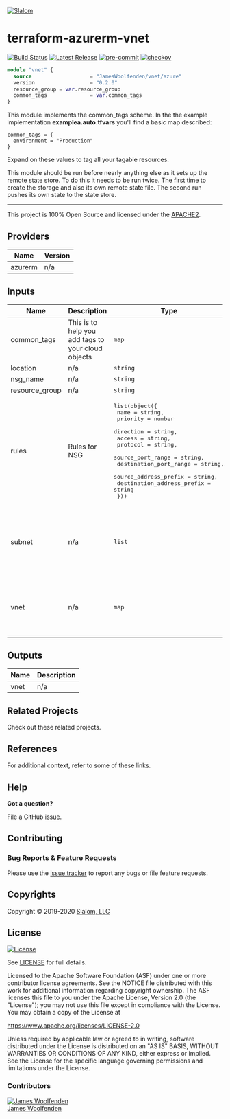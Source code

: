 
[![Slalom][logo]](https://slalom.com)

# terraform-azurerm-vnet

[![Build Status](https://github.com/JamesWoolfenden/terraform-azurerm-vnet/workflows/Verify%20and%20Bump/badge.svg?branch=master)](https://github.com/JamesWoolfenden/terraform-azurerm-vnet)
[![Latest Release](https://img.shields.io/github/release/JamesWoolfenden/terraform-azurerm-vnet.svg)](https://github.com/JamesWoolfenden/terraform-azurerm-vnet/releases/latest)
[![pre-commit](https://img.shields.io/badge/pre--commit-enabled-brightgreen?logo=pre-commit&logoColor=white)](https://github.com/pre-commit/pre-commit)
[![checkov](https://img.shields.io/badge/checkov-verified-brightgreen)](https://www.checkov.io/)

```terraform
module "vnet" {
  source                   = "JamesWoolfenden/vnet/azure"
  version                  = "0.2.0"
  resource_group = var.resource_group
  common_tags              = var.common_tags
}
```

This module implements the common_tags scheme.   In the the example implementation **examplea.auto.tfvars** you'll find a basic map described:

```HCL
common_tags = {
  environment = "Production"
}
```

Expand on these values to tag all your tagable resources.

This module should be run before nearly anything else as it sets up the remote state store. To do this it needs to be run twice. The first time to create the storage and also its own remote state file.
The second run pushes its own state to the state store.

---

This project is 100% Open Source and licensed under the [APACHE2](LICENSE).
<!-- BEGINNING OF PRE-COMMIT-TERRAFORM DOCS HOOK -->
## Providers

| Name | Version |
|------|---------|
| azurerm | n/a |

## Inputs

| Name | Description | Type | Default | Required |
|------|-------------|------|---------|:-----:|
| common\_tags | This is to help you add tags to your cloud objects | `map` | n/a | yes |
| location | n/a | `string` | `"uksouth"` | no |
| nsg\_name | n/a | `string` | `"myfirstnsg"` | no |
| resource\_group | n/a | `string` | n/a | yes |
| rules | Rules for NSG | <pre>list(object({<br>    name                       = string,<br>    priority                   = number<br>    direction                  = string,<br>    access                     = string,<br>    protocol                   = string,<br>    source_port_range          = string,<br>    destination_port_range     = string,<br>    source_address_prefix      = string,<br>    destination_address_prefix = string<br>  }))</pre> | n/a | yes |
| subnet | n/a | `list` | <pre>[<br>  {<br>    "address_prefixes": [<br>      "10.0.0.0/27"<br>    ],<br>    "name": "default"<br>  }<br>]</pre> | no |
| vnet | n/a | `map` | <pre>{<br>  "address_space": [<br>    "10.0.0.0/24"<br>  ],<br>  "name": "Sandbox"<br>}</pre> | no |

## Outputs

| Name | Description |
|------|-------------|
| vnet | n/a |

<!-- END OF PRE-COMMIT-TERRAFORM DOCS HOOK -->
## Related Projects

Check out these related projects.

## References

For additional context, refer to some of these links.

## Help

**Got a question?**

File a GitHub [issue](https://github.com/JamesWoolfenden/terraform-azurerm-vnet/issues).

## Contributing

### Bug Reports & Feature Requests

Please use the [issue tracker](https://github.com/JamesWoolfenden/terraform-azurerm-vnet/issues) to report any bugs or file feature requests.

## Copyrights

Copyright © 2019-2020 [Slalom, LLC](https://slalom.com)

## License

[![License](https://img.shields.io/badge/License-Apache%202.0-blue.svg)](https://opensource.org/licenses/Apache-2.0)

See [LICENSE](LICENSE) for full details.

Licensed to the Apache Software Foundation (ASF) under one
or more contributor license agreements.  See the NOTICE file
distributed with this work for additional information
regarding copyright ownership.  The ASF licenses this file
to you under the Apache License, Version 2.0 (the
"License"); you may not use this file except in compliance
with the License.  You may obtain a copy of the License at

<https://www.apache.org/licenses/LICENSE-2.0>

Unless required by applicable law or agreed to in writing,
software distributed under the License is distributed on an
"AS IS" BASIS, WITHOUT WARRANTIES OR CONDITIONS OF ANY
KIND, either express or implied.  See the License for the
specific language governing permissions and limitations
under the License.

### Contributors

[![James Woolfenden][jameswoolfenden_avatar]][jameswoolfenden_homepage]<br/>[James Woolfenden][jameswoolfenden_homepage]

[jameswoolfenden_homepage]: https://github.com/jameswoolfenden
[jameswoolfenden_avatar]: https://github.com/jameswoolfenden.png?size=150

[logo]: https://gist.githubusercontent.com/JamesWoolfenden/5c457434351e9fe732ca22b78fdd7d5e/raw/15933294ae2b00f5dba6557d2be88f4b4da21201/slalom-logo.png
[website]: https://slalom.com
[github]: https://github.com/jameswoolfenden
[linkedin]: https://www.linkedin.com/in/jameswoolfenden/
[twitter]: https://twitter.com/JimWoolfenden

[share_twitter]: https://twitter.com/intent/tweet/?text=terraform-azurerm-vnet&url=https://github.com/JamesWoolfenden/terraform-azurerm-vnet
[share_linkedin]: https://www.linkedin.com/shareArticle?mini=true&title=terraform-azurerm-vnet&url=https://github.com/JamesWoolfenden/terraform-azurerm-vnet
[share_reddit]: https://reddit.com/submit/?url=https://github.com/JamesWoolfenden/terraform-azurerm-vnet
[share_facebook]: https://facebook.com/sharer/sharer.php?u=https://github.com/JamesWoolfenden/terraform-azurerm-vnet
[share_email]: mailto:?subject=terraform-azurerm-vnet&body=https://github.com/JamesWoolfenden/terraform-azurerm-vnet
